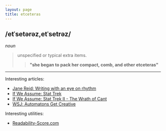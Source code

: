 ```yaml
---
layout: page
title: etceteras
---
```


## /etˈsetərəz,etˈsetrəz/
*noun*

> unspecified or typical extra items.
>> **"she began to pack her compact, comb, and other etceteras"**

-----

Interesting articles:

* [Jane Reid: Writing with an eye on rhythm](http://jetreidliterary.blogspot.ca/2014/10/writing-with-eye-on-rhythm.html)
* [If We Assume: Stat Trek](http://www.ifweassume.com/2012/07/stat-trek.html)
* [If We Assume: Stat Trek II - The Wrath of Cant](http://www.ifweassume.com/2013/02/stat-trek-ii-wrath-of-cant.html)
* [WSJ: Automatons Get Creative](http://online.wsj.com/news/articles/SB10000872396390444375104577591304277229534?mg=reno64-wsj&url=http%3A%2F%2Fonline.wsj.com%2Farticle%2FSB10000872396390444375104577591304277229534.html)

Interesting utilities:
* [Readability-Score.com](https://readability-score.com/)